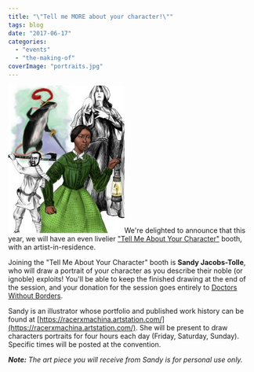 ```yaml
---
title: "\"Tell me MORE about your character!\""
tags: blog
date: "2017-06-17"
categories: 
  - "events"
  - "the-making-of"
coverImage: "portraits.jpg"
---
```


![portraits](images/portraits-237x300.jpg)We're delighted to announce that this year, we will have an even livelier ["Tell Me About Your Character"](http://www.bigbadcon.com/tell-me-about-your-character/) booth, with an artist-in-residence.

Joining the "Tell Me About Your Character" booth is **Sandy Jacobs-Tolle**, who will draw a portrait of your character as you describe their noble (or ignoble) exploits! You'll be able to keep the finished drawing at the end of the session, and your donation for the session goes entirely to [Doctors Without Borders](http://www.doctorswithoutborders.org/).

Sandy is an illustrator whose portfolio and published work history can be found at [https://racerxmachina.artstation.com/](https://racerxmachina.artstation.com/). She will be present to draw characters portraits for four hours each day (Friday, Saturday, Sunday). Specific times will be posted at the convention.

_**Note:** The art piece you will receive from Sandy is for personal use only._
